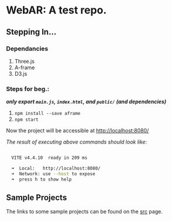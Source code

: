 # WebAR: A test repo.

## Stepping In...

### Dependancies 

1. Three.js
2. A-frame
3. D3.js

### Steps for beg.:

_**only export `main.js`, `index.html`, and `public/` (and dependencies)**_  

1. `npm install --save aframe`
2. `npm start`

Now the project will be accessible at [http://localhost:8080/](http://localhost:8080/)  

_The result of executing above commands should look like:_  

```sh

  VITE v4.4.10  ready in 209 ms

  ➜  Local:   http://localhost:8080/
  ➜  Network: use --host to expose
  ➜  press h to show help

```

## Sample Projects 

The links to some sample projects can be found on the [src](./src) page.